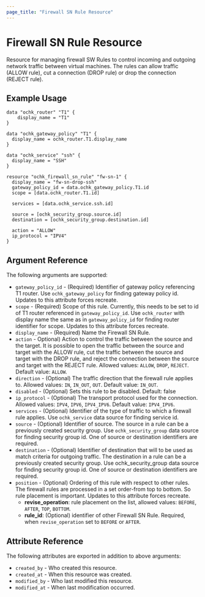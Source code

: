 ```yaml
---
page_title: "Firewall SN Rule Resource"
---
```


# Firewall SN Rule Resource

Resource for managing firewall SW Rules to control incoming and outgoing network traffic between virtual machines. The rules can allow traffic (ALLOW rule), cut a connection (DROP rule) or drop the connection (REJECT rule).

## Example Usage

```hcl
data "ochk_router" "T1" {
    display_name = "T1"
}

data "ochk_gateway_policy" "T1" {
  display_name = ochk_router.T1.display_name
}

data "ochk_service" "ssh" {
  display_name = "SSH"
}

resource "ochk_firewall_sn_rule" "fw-sn-1" {
  display_name = "fw-sn-drop-ssh"
  gateway_policy_id = data.ochk_gateway_policy.T1.id
  scope = [data.ochk_router.T1.id]

  services = [data.ochk_service.ssh.id]

  source = [ochk_security_group.source.id]
  destination = [ochk_security_group.destination.id]

  action = "ALLOW"
  ip_protocol = "IPV4"
}
```

## Argument Reference

The following arguments are supported:

* `gateway_policy_id` - (Required) Identifier of gateway policy referencing T1 router. Use `ochk_gateway_policy` for finding gateway policy id. Updates to this attribute forces recreate.
* `scope` - (Required) Scope of this rule. Currently, this needs to be set to id of T1 router referenced in `gateway_policy_id`. Use `ochk_router` with display name the same as in `gateway_policy_id` for finding router identifier for scope. Updates to this attribute forces recreate. 
* `display_name` - (Required) Name the Firewall SN Rule.
* `action` - Optional) Action to control the traffic between the source and the target. It is possible to open the traffic between the source and target with the ALLOW rule, cut the traffic between the source and target with the DROP rule, and reject the connection between the source and target with the REJECT rule. Allowed values: `ALLOW`, `DROP`, `REJECT`. Default value: `ALLOW`.
* `direction` - (Optional) The traffic direction that the firewall rule applies to. Allowed values: `IN`, `IN_OUT`, `OUT`. Default value: `IN_OUT`.
* `disabled` - (Optional) Sets this rule to be disabled. Default: false
* `ip_protocol` - (Optional) The transport protocol used for the connection. Allowed values: `IPV4`, `IPV6`, `IPV4_IPV6`. Default value: `IPV4_IPV6`.
* `services` - (Optional) Identifier of the type of traffic to which a firewall rule applies. Use `ochk_service` data source for finding service id. 
* `source` - (Optional) Identifier of source. The source in a rule can be a previously created security group. Use `ochk_security_group` data source for finding security group id. One of source or destination identifiers are required. 
* `destination` - (Optional) Identifier of destination that will to be used as match criteria for outgoing traffic. The destination in a rule can be a previously created security group. Use ochk_security_group data source for finding security group id. One of source or destination identifiers are required. 
* `position` - (Optional) Ordering of this rule with respect to other rules. The firewall rules are processed in a set order-from top to bottom. So rule placement is important. Updates to this attribute forces recreate. 
  * **revise_operation**: rule placement on the list, allowed values: `BEFORE`, `AFTER`, `TOP`, `BOTTOM`.
  * **rule_id**: (Optional) identifier of other Firewall SN Rule. Required, when `revise_operation` set to `BEFORE` or `AFTER`.  
  
## Attribute Reference

The following attributes are exported in addition to above arguments: 
 * `created_by` - Who created this resource.
 * `created_at` - When this resource was created.
 * `modified_by` - Who last modified this resource. 
 * `modified_at` - When last modification occurred.     

 
